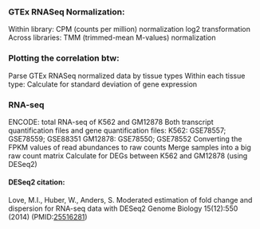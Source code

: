 ### GTEx RNASeq Normalization:
Within library:
 CPM (counts per million) normalization
 log2 transformation
Across libraries:
 TMM (trimmed-mean M-values) normalization

### Plotting the correlation btw:
Parse GTEx RNASeq normalized data by tissue types
Within each tissue type:
 Calculate for standard deviation of gene expression 

### RNA-seq 
ENCODE: total RNA-seq of K562 and GM12878
Both transcript quantification files and gene quantification files:
K562: GSE78557; GSE78559; GSE88351
GM12878: GSE78550; GSE78552
Converting the FPKM values of read abundances to raw counts
Merge samples into a big raw count matrix 
Calculate for DEGs between K562 and GM12878 (using DESeq2)

#### DESeq2 citation:
 Love, M.I., Huber, W., Anders, S. Moderated estimation of fold change and dispersion for
  RNA-seq data with DESeq2 Genome Biology 15(12):550 (2014) (PMID:[25516281](https://www.ncbi.nlm.nih.gov/pubmed/25516281))
